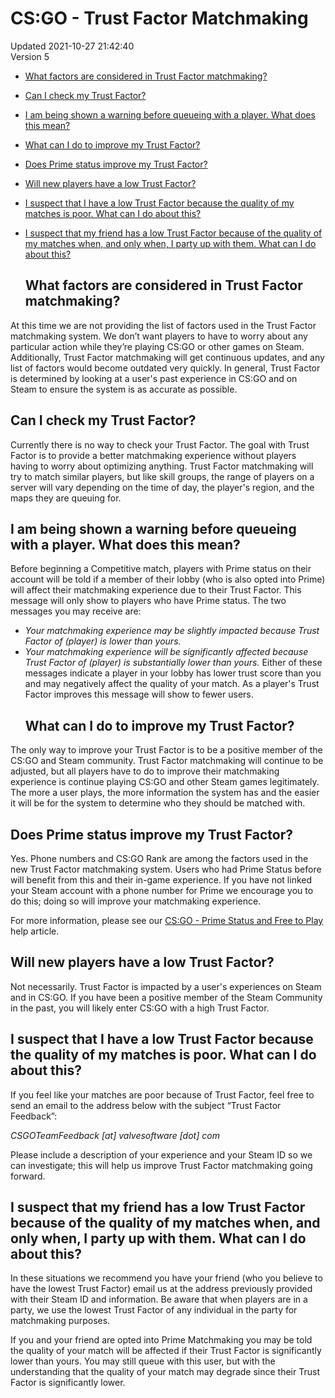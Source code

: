 # CS:GO - Trust Factor Matchmaking
Updated 2021-10-27 21:42:40  
Version 5  

* [What factors are considered in Trust Factor matchmaking?](#tfmm)
* [Can I check my Trust Factor?](#tfcheck)
* [I am being shown a warning before queueing with a player. What does this mean?](#tfwarning)
* [What can I do to improve my Trust Factor?](#tfimprove)
* [Does Prime status improve my Trust Factor?](#tfprime)
* [Will new players have a low Trust Factor?](#tfnewplayer)
* [I suspect that I have a low Trust Factor because the quality of my matches is poor. What can I do about this?](#tfpoormatch)
* [I suspect that my friend has a low Trust Factor because of the quality of my matches when, and only when, I party up with them. What can I do about this?](#tfpoorfriend)
  
  ## What factors are considered in Trust Factor matchmaking?
At this time we are not providing the list of factors used in the Trust Factor matchmaking system. We don’t want players to have to worry about any particular action while they’re playing CS:GO or other games on Steam. Additionally, Trust Factor matchmaking will get continuous updates, and any list of factors would become outdated very quickly. In general, Trust Factor is determined by looking at a user's past experience in CS:GO and on Steam to ensure the system is as accurate as possible.    
  ## Can I check my Trust Factor?
Currently there is no way to check your Trust Factor. The goal with Trust Factor is to provide a better matchmaking experience without players having to worry about optimizing anything. Trust Factor matchmaking will try to match similar players, but like skill groups, the range of players on a server will vary depending on the time of day, the player's region, and the maps they are queuing for.    
  ## I am being shown a warning before queueing with a player. What does this mean?
Before beginning a Competitive match, players with Prime status on their account will be told if a member of their lobby (who is also opted into Prime) will affect their matchmaking experience due to their Trust Factor. This message will only show to players who have Prime status. The two messages you may receive are:  
* *Your matchmaking experience may be slightly impacted because Trust Factor of (player) is lower than yours.*
* *Your matchmaking experience will be significantly affected because Trust Factor of (player) is substantially lower than yours.*
Either of these messages indicate a player in your lobby has lower trust score than you and may negatively affect the quality of your match. As a player's Trust Factor improves this message will show to fewer users.    
  ## What can I do to improve my Trust Factor?
The only way to improve your Trust Factor is to be a positive member of the CS:GO and Steam community. Trust Factor matchmaking will continue to be adjusted, but all players have to do to improve their matchmaking experience is continue playing CS:GO and other Steam games legitimately. The more a user plays, the more information the system has and the easier it will be for the system to determine who they should be matched with.    
  ## Does Prime status improve my Trust Factor?
Yes. Phone numbers and CS:GO Rank are among the factors used in the new Trust Factor matchmaking system. Users who had Prime Status before will benefit from this and their in-game experience. If you have not linked your Steam account with a phone number for Prime we encourage you to do this; doing so will improve your matchmaking experience.  
  
For more information, please see our [CS:GO - Prime Status and Free to Play](https://help.steampowered.com/en/faqs/view/4D81-BB44-4F5C-9B6B) help article.     
  ## Will new players have a low Trust Factor?
Not necessarily. Trust Factor is impacted by a user's experiences on Steam and in CS:GO. If you have been a positive member of the Steam Community in the past, you will likely enter CS:GO with a high Trust Factor.    
  ## I suspect that I have a low Trust Factor because the quality of my matches is poor. What can I do about this?
If you feel like your matches are poor because of Trust Factor, feel free to send an email to the address below with the subject “Trust Factor Feedback”:  
  
*CSGOTeamFeedback [at] valvesoftware [dot] com*  
  
Please include a description of your experience and your Steam ID so we can investigate; this will help us improve Trust Factor matchmaking going forward.    
  ## I suspect that my friend has a low Trust Factor because of the quality of my matches when, and only when, I party up with them. What can I do about this?
In these situations we recommend you have your friend (who you believe to have the lowest Trust Factor) email us at the address previously provided with their Steam ID and information. Be aware that when players are in a party, we use the lowest Trust Factor of any individual in the party for matchmaking purposes.  
  
If you and your friend are opted into Prime Matchmaking you may be told the quality of your match will be affected if their Trust Factor is significantly lower than yours. You may still queue with this user, but with the understanding that the quality of your match may degrade since their Trust Factor is significantly lower.